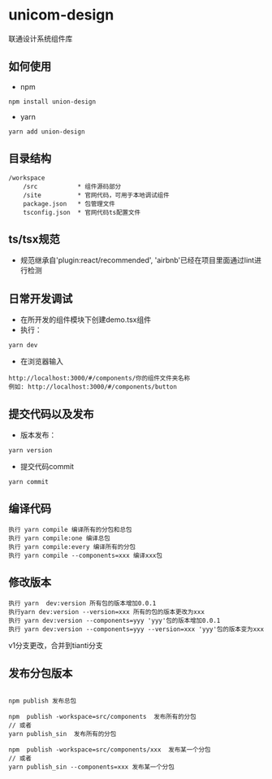 # unicom-design

联通设计系统组件库

## 如何使用
- npm
```
npm install union-design
```
- yarn
```
yarn add union-design
```

## 目录结构
```
/workspace
    /src           * 组件源码部分
    /site          * 官网代码，可用于本地调试组件
    package.json   * 包管理文件
    tsconfig.json  * 官网代码ts配置文件
```

<!-- ## 操作步骤 
```
编译打包依赖union-tool工具，具体命令参见package.json中的scripts字段

1， 安装项目依赖
    yarn | npm install
2,  开发调试     
    yarn dev
3,  打包es | lib | 全部
    yarn compile:es | yarn compile:lib ｜ yarn compile
4,  发布组件
    npm login 
    npm publish
4,  发布官网
    yarn build
``` -->

## ts/tsx规范
- 规范继承自'plugin:react/recommended', 'airbnb'已经在项目里面通过lint进行检测

## 日常开发调试
- 在所开发的组件模块下创建demo.tsx组件
- 执行：
```
yarn dev
```
- 在浏览器输入
```
http://localhost:3000/#/components/你的组件文件夹名称
例如: http://localhost:3000/#/components/button
```


## 提交代码以及发布
- 版本发布：
```
yarn version
```

- 提交代码commit
```
yarn commit
```


## 编译代码
```
执行 yarn compile 编译所有的分包和总包
执行 yarn compile:one 编译总包
执行 yarn compile:every 编译所有的分包
执行 yarn compile --components=xxx 编译xxx包
```


## 修改版本
```
执行 yarn  dev:version 所有包的版本增加0.0.1
执行yarn dev:version --version=xxx 所有的包的版本更改为xxx
执行 yarn dev:version --components=yyy 'yyy'包的版本增加0.0.1
执行 yarn dev:version --components=yyy --version=xxx 'yyy'包的版本变为xxx
```



v1分支更改，合并到tianti分支




## 发布分包版本 
```

npm publish 发布总包

npm  publish -workspace=src/components  发布所有的分包
// 或者
yarn publish_sin  发布所有的分包

npm  publish -workspace=src/components/xxx  发布某一个分包
// 或者
yarn publish_sin --components=xxx 发布某一个分包

```

